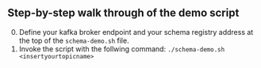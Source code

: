 ## Step-by-step walk through of the demo script
0. Define your kafka broker endpoint and your schema registry address at the top of the `schema-demo.sh` file.
1. Invoke the script with the follwing command: `./schema-demo.sh <insertyourtopicname>`